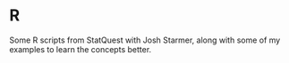 # R
Some R scripts from StatQuest with Josh Starmer, along with some of my 
examples to learn the concepts better.
